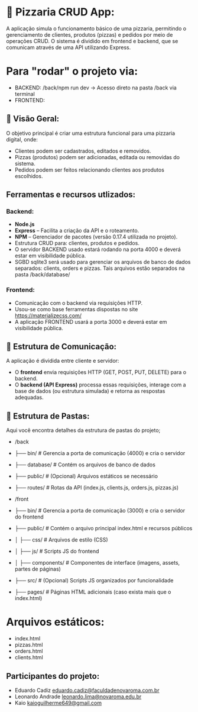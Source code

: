 # 🍕 Pizzaria CRUD App:
A aplicação simula o funcionamento básico de uma pizzaria, permitindo o gerenciamento de clientes, produtos (pizzas) e pedidos por meio de operações CRUD.
O sistema é dividido em frontend e backend, que se comunicam através de uma API utilizando Express.

# Para "rodar" o projeto via:
- BACKEND: /back/npm run dev  -> Acesso direto na pasta /back via terminal
- FRONTEND: 


## 🚀 Visão Geral:
O objetivo principal é criar uma estrutura funcional para uma pizzaria digital, onde:
- Clientes podem ser cadastrados, editados e removidos.
- Pizzas (produtos) podem ser adicionadas, editada ou removidas do sistema.
- Pedidos podem ser feitos relacionando clientes aos produtos escolhidos.

## Ferramentas e recursos utlizados:

### Backend:
- **Node.js**
- **Express** – Facilita a criação da API e o roteamento.
- **NPM** – Gerenciador de pacotes (versão 0.17.4 utilizada no projeto).
- Estrutura CRUD para: clientes, produtos e pedidos.
- O servidor BACKEND usado estará rodando na porta 4000 e deverá estar em visibilidade pública.
- SGBD sqlite3 será usado para gerenciar os arquivos de banco de dados separados: clients, orders e pizzas. Tais
arquivos estão separados na pasta /back/database/

### Frontend:
- Comunicação com o backend via requisições HTTP.
- Usou-se como base ferramentas dispostas no site https://materializecss.com/
- A aplicação FRONTEND usará a porta 3000 e deverá estar em visibilidade pública.

## 🔗 Estrutura de Comunicação:
A aplicação é dividida entre cliente e servidor:
- O **frontend** envia requisições HTTP (GET, POST, PUT, DELETE) para o backend.
- O **backend (API Express)** processa essas requisições, interage com a base de dados (ou estrutura simulada) e retorna as respostas adequadas.

## 📁 Estrutura de Pastas:
Aqui você encontra detalhes da estrutura de pastas do projeto;

- /back
- ├── bin/          # Gerencia a porta de comunicação (4000) e cria o servidor
- ├── database/     # Contém os arquivos de banco de dados
- ├── public/       # (Opcional) Arquivos estáticos se necessário
- ├── routes/       # Rotas da API (index.js, clients.js, orders.js, pizzas.js)

- /front
- ├── bin/              # Gerencia a porta de comunicação (3000) e cria o servidor do frontend
- ├── public/           # Contém o arquivo principal index.html e recursos públicos
- │   ├── css/          # Arquivos de estilo (CSS)
- │   ├── js/           # Scripts JS do frontend
- │   ├── components/   # Componentes de interface (imagens, assets, partes de páginas)
- ├── src/              # (Opcional) Scripts JS organizados por funcionalidade
- ├── pages/            # Páginas HTML adicionais (caso exista mais que o index.html)

# Arquivos estáticos:
- index.html
- pizzas.html
- orders.html
- clients.html 

## Participantes do projeto:
- Eduardo Cadiz eduardo.cadiz@faculdadenovaroma.com.br
- Leonardo Andrade leonardo.lima@novaroma.edu.br
- Kaio kaioguilherme649@gmail.com